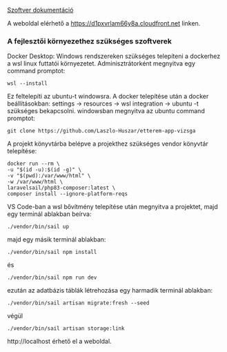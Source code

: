[Szoftver dokumentáció](https://github.com/Laszlo-Huszar/etterem-app-vizsga/raw/main/szoftver-dokumentacio.pdf)

A weboldal elérhető a https://d1pxvrlam66y8a.cloudfront.net linken.

### A fejlesztői környezethez szükséges szoftverek
Docker Desktop: Windows rendszereken szükséges telepíteni a dockerhez a wsl linux futtatói környezetet. Adminisztrátorként megnyitva egy command promptot:
```console
wsl --install
```
Ez feltelepíti az ubuntu-t windowsra.
A docker telepítése után a docker beállításokban: settings -> resources -> wsl
integration -> ubuntu -t szükséges bekapcsolni.
windowsban megnyitva az ubuntu command promptot:
```console
git clone https://github.com/Laszlo-Huszar/etterem-app-vizsga
```
A projekt könyvtárba belépve a projekthez szükséges vendor könyvtár telepítése:
```console
docker run --rm \
-u "$(id -u):$(id -g)" \
-v "$(pwd):/var/www/html" \
-w /var/www/html \
laravelsail/php83-composer:latest \
composer install --ignore-platform-reqs
```
VS Code-ban a wsl bővítmény telepítése után megnyitva a projektet, majd egy terminál ablakban beírva:
```console
./vendor/bin/sail up
```
majd egy másik terminál ablakban:
```console
./vendor/bin/sail npm install
```
és
```console
./vendor/bin/sail npm run dev
```
ezután az adatbázis táblák létrehozása egy harmadik terminál ablakban:
```console
./vendor/bin/sail artisan migrate:fresh --seed
```
végül
```console
./vendor/bin/sail artisan storage:link
```
http://localhost érhető el a weboldal.
